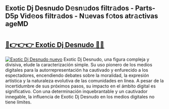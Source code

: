 ## Exotic Dj Desnudo D𝚎sn𝚞dos filtr𝚊dos - Parts-D5p Vid𝚎os filtr𝚊dos - N𝚞evas f𝚘tos atr𝚊ctivas ageMD

# <h2><a href="http://mbb3iy.tromn.icu/?c=Exotic+Dj+Desnudo">🔗👉👉👉 Exotic Dj Desnudo 🔗🔗</a></h2>

[![Exotic Dj Desnudo nuevo](https://i.imgur.com/pEAQMta.gif)](http://mbb3iy.tromn.icu/?c=Exotic+Dj+Desnudo)
Exotic Dj Desnudo, una figura compleja y divisiva, elude la caracterización simple. Su uso pionero de los medios digitales para la autorrepresentación ha cautivado y enfurecido a los espectadores, encendiendo debates sobre la moralidad, la expresión artística y la naturaleza evolutiva de las comunidades en línea. A pesar de la incertidumbre de sus próximos pasos, su impacto en el ámbito digital es significativo. Con una determinación inquebrantable y un cautivador innegable, la influencia de Exotic Dj Desnudo en los medios digitales no tiene límites.
